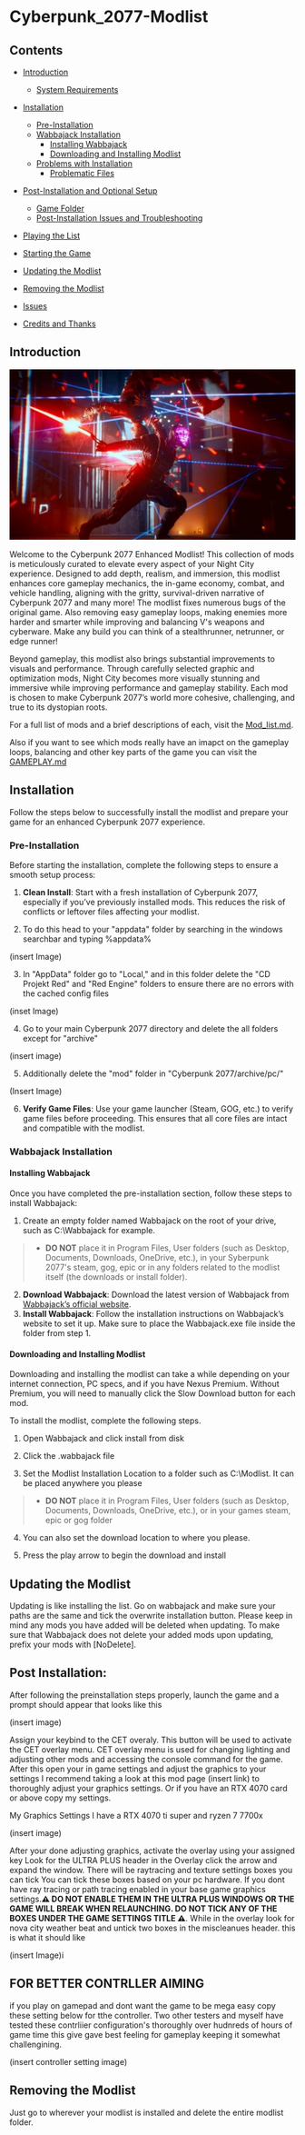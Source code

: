 # Cyberpunk_2077-Modlist

## Contents
- [Introduction](#introduction)
  - [System Requirements](#system-requirements)
- [Installation](#installation)
  - [Pre-Installation](#pre-installation)
  - [Wabbajack Installation](#wabbajack-installation)
    - [Installing Wabbajack](#installing-wabbajack)
    - [Downloading and Installing Modlist](#downloading-and-installing-modlist)
  - [Problems with Installation](#problems-with-installation)
    - [Problematic Files](#problematic-files)
- [Post-Installation and Optional Setup](#post-installation-and-optional-setup)
  - [Game Folder](#game-folder)
  - [Post-Installation Issues and Troubleshooting](#post-installation-issues-and-troubleshooting)

- [Playing the List](#playing-the-list)
- [Starting the Game](#starting-the-game)
- [Updating the Modlist](#updating-the-modlist)
- [Removing the Modlist](#removing-the-modlist)
- [Issues](#issues)
- [Credits and Thanks](#credits-and-thanks)




## Introduction
<img src="Images/intro%20pic.jpg" alt="Cyberpunk_2077-Modlist" style="width:100%; height:300px; object-fit:cover;">


Welcome to the Cyberpunk 2077 Enhanced Modlist! This collection of mods is meticulously curated to elevate every aspect of your Night City experience. Designed to add depth, realism, and immersion, this modlist enhances core gameplay mechanics, the in-game economy, combat, and vehicle handling, aligning with the gritty, survival-driven narrative of Cyberpunk 2077 and many more! The modlist fixes numerous bugs of the original game. Also removing easy gameplay loops, making enemies more harder and smarter while improving and balancing V's weapons and cyberware. Make any build you can think of a stealthrunner, netrunner, or edge runner! 

Beyond gameplay, this modlist also brings substantial improvements to visuals and performance. Through carefully selected graphic and optimization mods, Night City becomes more visually stunning and immersive while improving performance and gameplay stability. Each mod is chosen to make Cyberpunk 2077’s world more cohesive, challenging, and true to its dystopian roots.

For a full list of mods and a brief descriptions of each, visit the [Mod_list.md](./Mod_list.md).

Also if you want to see which mods really have an imapct on the gameplay loops, balancing and other key parts of the game you can visit the [GAMEPLAY.md](./GAMEPLAY.md)

## Installation

Follow the steps below to successfully install the modlist and prepare your game for an enhanced Cyberpunk 2077 experience.

### Pre-Installation

Before starting the installation, complete the following steps to ensure a smooth setup process:

1. **Clean Install**: Start with a fresh installation of Cyberpunk 2077, especially if you’ve previously installed mods. This reduces the risk of conflicts or leftover files affecting your modlist.

2. To do this head to your "appdata" folder by searching in the windows searchbar and typing %appdata%

(insert Image)

3. In "AppData" folder go to "Local," and in this folder delete the "CD Projekt Red" and "Red Engine" folders to ensure there are no errors with the cached config files

(inset Image)

4. Go to your main Cyberpunk 2077 directory and delete the all folders except for "archive"

(insert image)

5. Additionally delete the "mod" folder in "Cyberpunk 2077/archive/pc/"

(Insert Image)

6. **Verify Game Files**: Use your game launcher (Steam, GOG, etc.) to verify game files before proceeding. This ensures that all core files are intact and compatible with the modlist.

### Wabbajack Installation

#### Installing Wabbajack

Once you have completed the pre-installation section, follow these steps to install Wabbajack:

1. Create an empty folder named Wabbajack on the root of your drive, such as C:\Wabbajack for example.
  > - **DO NOT** place it in Program Files, User folders (such as Desktop, Documents, Downloads, OneDrive, etc.), in your Syberpunk 2077's steam, gog, epic or in any folders related to the modlist itself (the downloads or install folder).

2. **Download Wabbajack**: Download the latest version of Wabbajack from [Wabbajack’s official website](https://www.wabbajack.org/).
3. **Install Wabbajack**: Follow the installation instructions on Wabbajack’s website to set it up. Make sure to place the Wabbajack.exe file inside the folder from step 1.

#### Downloading and Installing Modlist

Downloading and installing the modlist can take a while depending on your internet connection, PC specs, and if you have Nexus Premium. Without Premium, you will need to manually click the Slow Download button for each mod.

To install the modlist, complete the following steps.

1. Open Wabbajack and click install from disk

2. Click the .wabbajack file

3. Set the Modlist Installation Location to a folder such as C:\Modlist. It can be placed anywhere you please
> - **DO NOT** place it in Program Files, User folders (such as Desktop, Documents, Downloads, OneDrive, etc.), or in your games steam, epic or gog folder

4. You can also set the download location to where you please.

6. Press the play arrow to begin the download and install


## Updating the Modlist

Updating is like installing the list. Go on wabbajack and make sure your paths are the same and tick the overwrite installation button. Please keep in mind any mods you have added will be deleted when updating. To make sure that Wabbajack does not delete your added mods upon updating, prefix your mods with [NoDelete].

## Post Installation:

After following the preinstallation steps properly, launch the game and a prompt should appear that looks like this

(insert image)

Assign your keybind to the CET overaly. This button will be used to activate the CET overlay menu. CET overlay menu is used for changing lighting and adjusting other mods and accessing the console command for the game. After this open your in game settings and adjust the graphics to your settings I recommend taking a look at this mod page (insert link) to thoroughly adjust your graphics settings. Or if you have an RTX 4070 card or above copy my settings. 


My Graphics Settings I have a RTX 4070 ti super and ryzen 7 7700x 

(insert image)


After your done adjusting graphics, activate the overlay using your assigned key Look for the ULTRA PLUS header in the Overlay click the arrow and expand the window. There will be raytracing and texture settings boxes you can tick You can tick these boxes based on your pc hardware. If you dont have ray tracing or path tracing enabled in your base game graphics settings.**⚠️ DO NOT ENABLE THEM IN THE ULTRA PLUS WINDOWS OR THE GAME WILL BREAK WHEN RELAUNCHING. DO NOT TICK ANY OF THE BOXES UNDER THE GAME SETTINGS TITLE ⚠️**. While in the overlay look for nova city weather beat and untick two boxes in the miscleanues header. this is what it should like 

(insert Image)i 

## FOR BETTER CONTRLLER AIMING

if you play on gamepad and dont want the game to be mega easy copy these setting below for tthe controller. Two other testers and myself have tested these contrliier configuration's thoroughly over hudnreds of hours of game time this give gave best feeling for gameplay keeping it somewhat challengining.


(insert controller setting image)

## Removing the Modlist

Just go to wherever your modlist is installed and delete the entire modlist folder.


